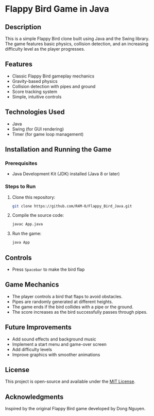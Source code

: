 # Flappy Bird Game in Java

## Description
This is a simple Flappy Bird clone built using Java and the Swing library. The game features basic physics, collision detection, and an increasing difficulty level as the player progresses.

## Features
- Classic Flappy Bird gameplay mechanics
- Gravity-based physics
- Collision detection with pipes and ground
- Score tracking system
- Simple, intuitive controls

## Technologies Used
- Java
- Swing (for GUI rendering)
- Timer (for game loop management)

## Installation and Running the Game
### Prerequisites
- Java Development Kit (JDK) installed (Java 8 or later)

### Steps to Run
1. Clone this repository:
   ```bash
   git clone https://github.com/R4M-0/Flappy_Bird_Java.git
   ```
2. Compile the source code:
   ```bash
   javac App.java
   ```
3. Run the game:
   ```bash
   java App
   ```

## Controls
- Press `Spacebar` to make the bird flap

## Game Mechanics
- The player controls a bird that flaps to avoid obstacles.
- Pipes are randomly generated at different heights.
- The game ends if the bird collides with a pipe or the ground.
- The score increases as the bird successfully passes through pipes.

## Future Improvements
- Add sound effects and background music
- Implement a start menu and game-over screen
- Add difficulty levels
- Improve graphics with smoother animations

## License
This project is open-source and available under the [MIT License](https://github.com/R4M-0/Flappy_Bird_Java/blob/master/LICENSE).

## Acknowledgments
Inspired by the original Flappy Bird game developed by Dong Nguyen.

